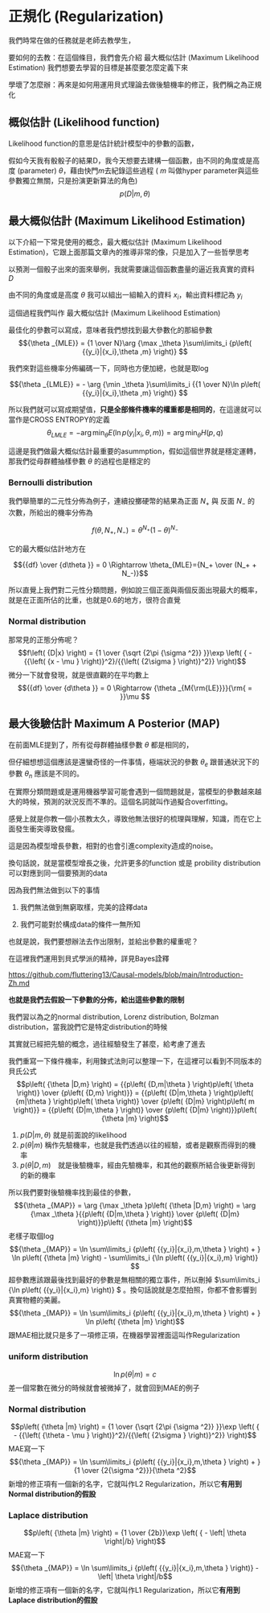 # 正規化 (Regularization)
我們時常在做的任務就是老師去教學生，

要如何的去教：在這個條目，我們會先介紹 最大概似估計 (Maximum Likelihood Estimation) 我們想要去學習的目標是甚麼要怎麼定義下來

學壞了怎麼辦：再來是如何用運用貝式理論去做後驗機率的修正，我們稱之為正規化

## 概似估計 (Likelihood function)
Likelihood function的意思是估計統計模型中的參數的函數，

假如今天我有骰骰子的結果D，我今天想要去建構一個函數，由不同的角度或是高度 (parameter) $\theta$，藉由快門$m$去紀錄這些過程 ( $m$ 叫做hyper parameter與這些參數獨立無關，只是扮演更新算法的角色)
$$p\left( {D|m,\theta } \right)$$

## 最大概似估計 (Maximum Likelihood Estimation)
以下介紹一下常見使用的概念，最大概似估計 (Maximum Likelihood Estimation)，它跟上面那篇文章內的推導非常的像，只是加入了一些哲學思考

以預測一個骰子出來的面來舉例，我就需要讓這個函數盡量的逼近我真實的資料 $D$

由不同的角度或是高度 $\theta$ 我可以組出一組輸入的資料 $x_i$，輸出資料標記為 $y_i$

這個過程我們叫作 最大概似估計 (Maximum Likelihood Estimation)

最佳化的參數可以寫成，意味者我們想找到最大參數化的那組參數
$${\theta _{MLE}} = {1 \over N}\arg {\max _\theta }\sum\limits_i {p\left( {{y_i}|{x_i},\theta ,m} \right)} $$

我們來對這些機率分佈編碼一下，同時也方便加總，也就是取log

$${\theta _{LMLE}} =  - \arg {\min _\theta }\sum\limits_i {{1 \over N}\ln p\left( {{y_i}|{x_i},\theta ,m} \right)} $$

所以我們就可以寫成期望值，**只是全部條件機率的權重都是相同的**，在這邊就可以當作是CROSS ENTROPY的定義
$${\theta _{LMLE}} =  - \arg {\min _\theta }E\left( {\ln p\left( {{y_i}|{x_i},\theta ,m} \right)} \right) = \arg {\min _\theta }H\left( {p,q} \right)$$

這邊是我們做最大概似估計最重要的asummption，假如這個世界就是穩定運轉，那我們從母群體抽樣參數 $\theta$ 的過程也是穩定的

### Bernoulli distribution
我們舉簡單的二元性分佈為例子，連續投擲硬幣的結果為正面 $N_ +$ 與 反面 $N_-$ 的次數，所給出的機率分佈為

$$f\left( {\theta ,{N_ + },{N_ - }} \right) = {\theta ^{{N_ + }}}{\left( {1 - \theta } \right)^{{N_ - }}}$$

它的最大概似估計地方在

$${{df} \over {d\theta }} = 0 \Rightarrow \theta_{MLE}={N_+ \over (N_+ + N_-)}$$

所以直覺上我們對二元性分類問題，例如說三個正面與兩個反面出現最大的概率，就是在正面所佔的比重，也就是0.6的地方，很符合直覺

### Normal distribution
那常見的正態分佈呢？
$$f\left( {D|x} \right) = {1 \over {\sqrt {2\pi {\sigma ^2}} }}\exp \left( { - {{\left( {x - \mu } \right)}^2}/{{\left( {2\sigma } \right)}^2}} \right)$$
微分一下就會發現，就是很直觀的在平均數上
$${{df} \over {d\theta }} = 0 \Rightarrow {\theta _{M{\rm{LE}}}}{\rm{ = }}\mu $$

## 最大後驗估計 Maximum A Posterior (MAP)
在前面MLE提到了，所有從母群體抽樣參數 $\theta$ 都是相同的，


但仔細想想這個應該是還蠻奇怪的一件事情，極端狀況的參數 $\theta_e$ 跟普通狀況下的參數 $\theta_n$ 應該是不同的。

在實際分類問題或是運用機器學習可能會遇到一個問題就是，當模型的參數越來越大的時候，預測的狀況反而不準的。這個名詞就叫作過擬合overfitting。

感覺上就是你教一個小孩教太久，導致他無法很好的梳理與理解，知識，而在它上面發生衝突導致發瘋。

這是因為模型增長參數，相對的也會引進complexity造成的noise。

換句話說，就是當模型增長之後，允許更多的function 或是 probility distribution可以對應到同一個要預測的data

因為我們無法做到以下的事情

1. 我們無法做到無窮取樣，完美的詮釋data

2. 我們可能對於構成data的條件一無所知

也就是說，我們要想辦法去作出限制，並給出參數的權重呢？

在這裡我們運用到貝式學派的精神，詳見Bayes詮釋

https://github.com/fluttering13/Causal-models/blob/main/Introduction-Zh.md

**也就是我們去假設一下參數的分佈，給出這些參數的限制**

我們習以為之的normal distribution, Lorenz distribution, Bolzman distribution，當我說們它是特定distribution的時候

其實就已經把先驗的概念，過往經驗發生了甚麼，給考慮了進去

我們重寫一下條件機率，利用鍊式法則可以整理一下，在這裡可以看到不同版本的貝氏公式
$$p\left( {\theta |D,m} \right) = {{p\left( {D,m|\theta } \right)p\left( \theta  \right)} \over {p\left( {D,m} \right)}} = {{p\left( {D|m,\theta } \right)p\left( {m|\theta } \right)p\left( \theta  \right)} \over {p\left( {D|m} \right)p\left( m \right)}} = {{p\left( {D|m,\theta } \right)} \over {p\left( {D|m} \right)}}p\left( {\theta |m} \right)$$

1. ${p\left( {D|m,\theta } \right)}$ 就是前面說的likelihood
2. $p\left( {\theta |m} \right)$ 稱作先驗機率，也就是我們透過以往的經驗，或者是觀察而得到的機率
3. $p\left( {\theta |D,m} \right)$　就是後驗機率，經由先驗機率，和其他的觀察所結合後更新得到的新的機率

所以我們要對後驗機率找到最佳的參數，
$${\theta _{MAP}} = \arg {\max _\theta }p\left( {\theta |D,m} \right) = \arg {\max _\theta }{{p\left( {D|m,\theta } \right)} \over {p\left( {D|m} \right)}}p\left( {\theta |m} \right)$$
老樣子取個log
$${\theta _{MAP}} = \ln \sum\limits_i {p\left( {{y_i}|{x_i},m,\theta } \right) + } \ln p\left( {\theta |m} \right) - \sum\limits_i {\ln p\left( {{y_i}|{x_i},m} \right)} $$
超參數應該跟最後找到最好的參數是無相關的獨立事件，所以刪掉 $\sum\limits_i {\ln p\left( {{y_i}|{x_i},m} \right)} $ 。換句話說就是怎麼拍照，你都不會影響到真實物體的美麗。
$${\theta _{MAP}} = \ln \sum\limits_i {p\left( {{y_i}|{x_i},m,\theta } \right) + } \ln p\left( {\theta |m} \right)$$
跟MAE相比就只是多了一項修正項，在機器學習裡面這叫作Regularization

### uniform distribution
$$\ln p\left( {\theta |m} \right)=c$$
差一個常數在微分的時候就會被微掉了，就會回到MAE的例子

### Normal distribution
$$p\left( {\theta |m} \right) = {1 \over {\sqrt {2\pi {\sigma ^2}} }}\exp \left( { - {{\left( {\theta  - \mu } \right)}^2}/{{\left( {2\sigma } \right)}^2}} \right)$$
MAE寫一下
$${\theta _{MAP}} = \ln \sum\limits_i {p\left( {{y_i}|{x_i},m,\theta } \right) + } {1 \over {2{\sigma ^2}}}{\theta ^2}$$
新增的修正項有一個新的名字，它就叫作L2 Regularization，所以它**有用到Normal distribution的假設**

### Laplace distribution
$$p\left( {\theta |m} \right) = {1 \over {2b}}\exp \left( { - \left| \theta  \right|/b} \right)$$
MAE寫一下
$${\theta _{MAP}} = \ln \sum\limits_i {p\left( {{y_i}|{x_i},m,\theta } \right)}  - \left| \theta  \right|/b$$
新增的修正項有一個新的名字，它就叫作L1 Regularization，所以它**有用到Laplace distribution的假設**
